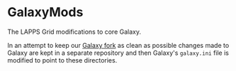 # GalaxyMods
The LAPPS Grid modifications to core Galaxy.

In an attempt to keep our [Galaxy fork](https://github.com/ksuderman/Galaxy) as clean 
as possible changes made to Galaxy are kept in a separate repository and then Galaxy's
`galaxy.ini` file is modified to point to these directories.
